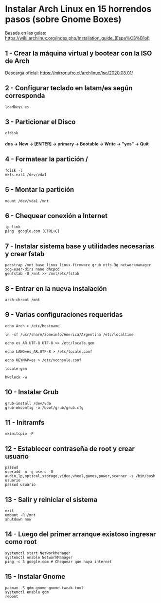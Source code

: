 # Instalar Arch Linux en 15 horrendos pasos (sobre Gnome Boxes)

Basada en las guias:
https://wiki.archlinux.org/index.php/Installation_guide_(Espa%C3%B1ol)

## 1 - Crear la máquina virtual y bootear con la ISO de Arch
Descarga oficial: https://mirror.ufro.cl/archlinux/iso/2020.08.01/

## 2 - Configurar teclado en latam/es según corresponda

~~~
loadkeys es
~~~

## 3 - Particionar el Disco

~~~
cfdisk
~~~

#### dos -> New -> [ENTER] -> primary -> Bootable -> Write -> "yes" -> Quit


## 4 - Formatear la partición /

~~~
fdisk -l
mkfs.ext4 /dev/vda1
~~~

## 5 - Montar la partición

~~~
mount /dev/vda1 /mnt
~~~

## 6 - Chequear conexión a Internet

~~~
ip link
ping  google.com [CTRL+C]
~~~

## 7 - Instalar sistema base y utilidades necesarias y crear fstab

~~~
pacstrap /mnt base linux linux-firmware grub ntfs-3g networkmanager xdg-user-dirs nano dhcpcd
genfstab -U /mnt >> /mnt/etc/fstab
~~~

## 8 - Entrar en la nueva instalación

~~~
arch-chroot /mnt
~~~

## 9 - Varias configuraciones requeridas

~~~
echo Arch > /etc/hostname

ln -sf /usr/share/zoneinfo/America/Argentina /etc/localtime

echo es_AR.UTF-8 UTF-8 >> /etc/locale.gen

echo LANG=es_AR.UTF-8 > /etc/locale.conf

echo KEYMAP=es > /etc/vconsole.conf

locale-gen

hwclock -w

~~~

## 10 - Instalar Grub

~~~
grub-install /dev/vda
grub-mkconfig -o /boot/grub/grub.cfg
~~~

## 11 - Initramfs

~~~
mkinitcpio -P
~~~

## 12 - Establecer contraseña de root y crear usuario

~~~
passwd
useradd -m -g users -G audio,lp,optical,storage,video,wheel,games,power,scanner -s /bin/bash usuario
passwd usuario
~~~

## 13 - Salir y reiniciar el sistema

~~~
exit
umount -R /mnt
shutdown now
~~~

## 14 - Luego del primer arranque existoso ingresar como root

~~~
systemctl start NetworkManager
systemctl enable NetworkManager
ping -c 3 google.com # Chequear que haya internet 
~~~

## 15 - Instalar Gnome

~~~
pacman -S gdm gnome gnome-tweak-tool
systemctl enable gdm
reboot
~~~

